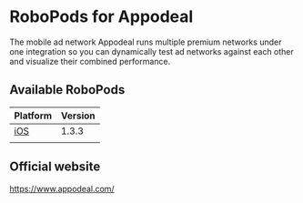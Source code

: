 # RoboPods for Appodeal

The mobile ad network Appodeal runs multiple premium networks under one integration so you can dynamically test ad networks against each other and visualize their combined performance.


## Available RoboPods

| Platform            | Version |
|---------------------|---------|
| [iOS](ios/)         | 1.3.3   |
|                     |         |

## Official website

https://www.appodeal.com/